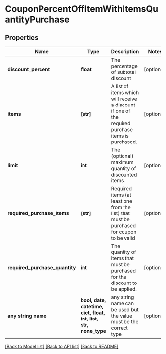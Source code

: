# CouponPercentOffItemWithItemsQuantityPurchase


## Properties
Name | Type | Description | Notes
------------ | ------------- | ------------- | -------------
**discount_percent** | **float** | The percentage of subtotal discount | [optional] 
**items** | **[str]** | A list of items which will receive a discount if one of the required purchase items is purchased. | [optional] 
**limit** | **int** | The (optional) maximum quantity of discounted items. | [optional] 
**required_purchase_items** | **[str]** | Required items (at least one from the list) that must be purchased for coupon to be valid | [optional] 
**required_purchase_quantity** | **int** | The quantity of items that must be purchased for the discount to be applied. | [optional] 
**any string name** | **bool, date, datetime, dict, float, int, list, str, none_type** | any string name can be used but the value must be the correct type | [optional]

[[Back to Model list]](../README.md#documentation-for-models) [[Back to API list]](../README.md#documentation-for-api-endpoints) [[Back to README]](../README.md)



